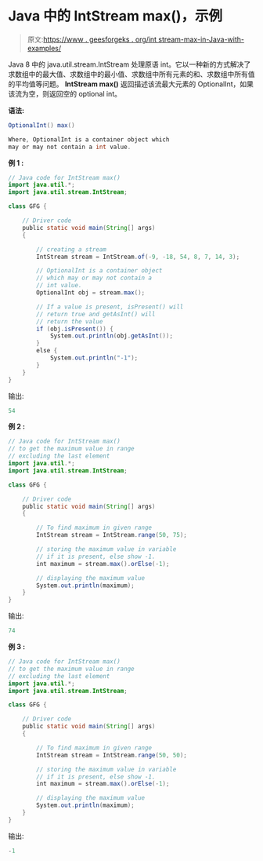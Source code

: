 # Java 中的 IntStream max()，示例

> 原文:[https://www . geesforgeks . org/int stream-max-in-Java-with-examples/](https://www.geeksforgeeks.org/intstream-max-in-java-with-examples/)

Java 8 中的 java.util.stream.IntStream 处理原语 int。它以一种新的方式解决了求数组中的最大值、求数组中的最小值、求数组中所有元素的和、求数组中所有值的平均值等问题。 **IntStream max()** 返回描述该流最大元素的 OptionalInt，如果该流为空，则返回空的 optional int。

**语法:**

```java
OptionalInt() max()

Where, OptionalInt is a container object which 
may or may not contain a int value.

```

**例 1 :**

```java
// Java code for IntStream max()
import java.util.*;
import java.util.stream.IntStream;

class GFG {

    // Driver code
    public static void main(String[] args)
    {

        // creating a stream
        IntStream stream = IntStream.of(-9, -18, 54, 8, 7, 14, 3);

        // OptionalInt is a container object
        // which may or may not contain a
        // int value.
        OptionalInt obj = stream.max();

        // If a value is present, isPresent() will
        // return true and getAsInt() will
        // return the value
        if (obj.isPresent()) {
            System.out.println(obj.getAsInt());
        }
        else {
            System.out.println("-1");
        }
    }
}
```

输出:

```java
54

```

**例 2 :**

```java
// Java code for IntStream max()
// to get the maximum value in range
// excluding the last element
import java.util.*;
import java.util.stream.IntStream;

class GFG {

    // Driver code
    public static void main(String[] args)
    {

        // To find maximum in given range
        IntStream stream = IntStream.range(50, 75);

        // storing the maximum value in variable
        // if it is present, else show -1.
        int maximum = stream.max().orElse(-1);

        // displaying the maximum value
        System.out.println(maximum);
    }
}
```

输出:

```java
74

```

**例 3 :**

```java
// Java code for IntStream max()
// to get the maximum value in range
// excluding the last element
import java.util.*;
import java.util.stream.IntStream;

class GFG {

    // Driver code
    public static void main(String[] args)
    {

        // To find maximum in given range
        IntStream stream = IntStream.range(50, 50);

        // storing the maximum value in variable
        // if it is present, else show -1.
        int maximum = stream.max().orElse(-1);

        // displaying the maximum value
        System.out.println(maximum);
    }
}
```

输出:

```java
-1

```